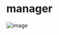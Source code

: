 # manager
![image](https://user-images.githubusercontent.com/113912297/225733536-39289a8c-c66b-4be7-993c-14d2df54449a.png)
